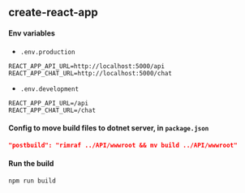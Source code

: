 ## create-react-app
#### Env variables
* `.env.production`
```config
REACT_APP_API_URL=http://localhost:5000/api
REACT_APP_CHAT_URL=http://localhost:5000/chat
```
* `.env.development`
```config
REACT_APP_API_URL=/api
REACT_APP_CHAT_URL=/chat
```

#### Config to move build files to dotnet server, in `package.json`
```json
"postbuild": "rimraf ../API/wwwroot && mv build ../API/wwwroot"
```

#### Run the build
```console
npm run build
```
